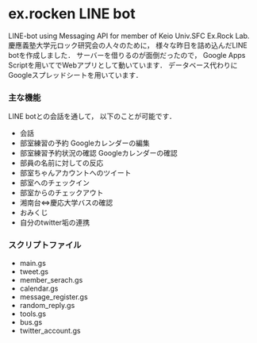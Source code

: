 # ex.rocken LINE bot
LINE-bot using Messaging API for member of Keio Univ.SFC Ex.Rock Lab.
慶應義塾大学元ロック研究会の人々のために， 様々な昨日を詰め込んだLINE botを作成しました． 
サーバーを借りるのが面倒だったので， Google Apps Scriptを用いてでWebアプリとして動いています． データベース代わりにGoogleスプレッドシートを用いています．

### 主な機能
LINE botとの会話を通して， 以下のことが可能です．

- 会話
- 部室練習の予約 Googleカレンダーの編集
- 部室練習予約状況の確認 Googleカレンダーの確認
- 部員の名前に対しての反応
- 部室ちゃんアカウントへのツイート
- 部室へのチェックイン
- 部室からのチェックアウト
- 湘南台⇔慶応大学バスの確認
- おみくじ
- 自分のtwitter垢の連携

### スクリプトファイル

- main.gs
- tweet.gs
- member_serach.gs
- calendar.gs
- message_register.gs
- random_reply.gs
- tools.gs
- bus.gs
- twitter_account.gs
